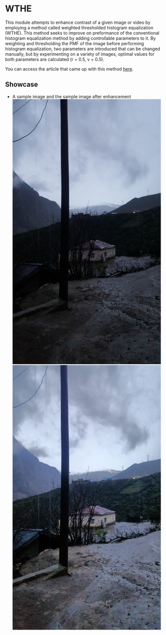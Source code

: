 # WTHE
This module attempts to enhance contrast of a given image or video by employing a method called weighted thresholded histogram equalization (WTHE). This method seeks to improve on preformance of the conventional histogram equalization method by adding controllable parameters to it. By weighting and thresholding the PMF of the image before performing histogram equalization, two parameters are introduced that can be changed manually, but by experimenting on a variety of images, optimal values for both parameters are calculated (r = 0.5, v = 0.5).


You can access the article that came up with this method [here](https://www.researchgate.net/publication/3183125_Ward_RK_Fast_ImageVideo_Contrast_Enhancement_Based_on_Weighted_Thresholded_Histogram_Equalization_IEEE_Trans_Consumer_Electronics_532_757-764). 


## Showcase
* A sample image and the sample image after enhancement 
![cloudy-day.jpg jpg](https://raw.githubusercontent.com/Mamdasn/wthe/main/showcase/assets/cloudy-day-small.jpg "cloudy-day.jpg jpg") ![Enhanced-cloudy-day.jpg jpg](https://raw.githubusercontent.com/Mamdasn/wthe/main/showcase/output/Enhanced-cloudy-day-small.jpg "Enhanced-cloudy-day.jpg jpg") 
